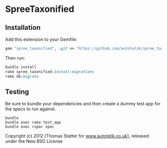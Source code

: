 SpreeTaxonified
===============

## Installation

Add this extension to your Gemfile:

```ruby 
gem "spree_taxonified", :git => "https://github.com/autotelik/spree_taxonified.git"
 ```


Then run:
```ruby 
bundle install
rake spree_taxonified:install:migrations 
rake db:migrate
```


Testing
-------

Be sure to bundle your dependencies and then create a dummy test app for the specs to run against.

    bundle
    bundle exec rake test_app
    bundle exec rspec spec


Copyright (c) 2012 [Thomas Statter for www.autotelik.co.uk], released under the New BSD License
